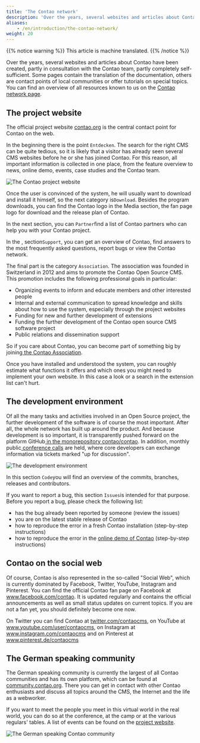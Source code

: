 ```yaml
---
title: 'The Contao network'
description: 'Over the years, several websites and articles about Contao have been created, partly in consultation with the Contao team, partly completely self-sufficient.'
aliases:
    - /en/introduction/the-contao-network/
weight: 20
---
```


{{% notice warning %}}
This article is machine translated.
{{% /notice %}}

Over the years, several websites and articles about Contao have been created, partly in consultation with the Contao team, partly completely self-sufficient. Some pages contain the translation of the documentation, others are contact points of local communities or offer tutorials on special topics. You can find an overview of all resources known to us on the [Contao network page](https://contao.org/de/netzwerk.html).

## The project website

The official project website [contao.org](https://contao.org/de/) is the central contact point for Contao on the web.

In the beginning there is the point `Entdecken`. The search for the right CMS can be quite tedious, so it is likely that a visitor has already seen several CMS websites before he or she has joined Contao. For this reason, all important information is collected in one place, from the feature overview to news, online demo, events, case studies and the Contao team.

![The Contao project website](/de/introduction/images/de/die-contao-projektwebseite.png?classes=shadow)

Once the user is convinced of the system, he will usually want to download and install it himself, so the next category is`Download`. Besides the program downloads, you can find the Contao logo in the Media section, the fan page logo for download and the release plan of Contao.

In the next section, you can `Partner`find a list of Contao partners who can help you with your Contao project.

In the , section`Support`, you can get an overview of Contao, find answers to the most frequently asked questions, report bugs or view the Contao network.

The final part is the category `Association`. The association was founded in Switzerland in 2012 and aims to promote the Contao Open Source CMS. This promotion includes the following professional goals in particular:

- Organizing events to inform and educate members and other interested people
- Internal and external communication to spread knowledge and skills about how to use the system, especially through the project websites
- Funding for new and further development of extensions
- Funding the further development of the Contao open source CMS software project
- Public relations and dissemination support

So if you care about Contao, you can become part of something big by joining[ the Contao Association](https://association.contao.org/mitglied-werden.html).

Once you have installed and understood the system, you can roughly estimate what functions it offers and which ones you might need to implement your own website. In this case a look or a search in the extension list can't hurt.

## The development environment

Of all the many tasks and activities involved in an Open Source project, the further development of the software is of course the most important. After all, the whole network has built up around the product. And because development is so important, it is transparently pushed forward on the platform GitHub[ in the monorepository contao/contao](https://github.com/contao/contao/). In addition, monthly public[ conference calls](https://contao.org/de/mumble-calls.html) are held, where core developers can exchange information via tickets marked "up for discussion".

![The development environment](/de/introduction/images/de/die-entwicklungsumgebung.png?classes=shadow)

In this section `Code`you will find an overview of the commits, branches, releases and contributors.

If you want to report a bug, this section `Issues`is intended for that purpose. Before you report a bug, please check the following list:

- has the bug already been reported by someone (review the issues)
- you are on the latest stable release of Contao
- how to reproduce the error in a fresh Contao installation (step-by-step instructions)
- how to reproduce the error in the [online demo of Contao](https://demo.contao.org/contao/login) (step-by-step instructions)

## Contao on the social web

Of course, Contao is also represented in the so-called "Social Web", which is currently dominated by Facebook, Twitter, YouTube, Instagram and Pinterest. You can find the official Contao fan page on Facebook at www.facebook.com/contao. It is updated regularly and contains the official announcements as well as small status updates on current topics. If you are not a fan yet, you should definitely become one now.

On Twitter you can find Contao at [twitter.com/contaocms](https://twitter.com/contaocms), on YouTube at www.youtube.com/user/contaocms, on Instagram at www.instagram.com/contaocms and on Pinterest at www.pinterest.de/contaocms

## The German speaking community

The German speaking community is currently the largest of all Contao communities and has its own platform, which can be found at [community.contao.org](https://community.contao.org/de/). There you can get in contact with other Contao enthusiasts and discuss all topics around the CMS, the Internet and the life as a webworker.

If you want to meet the people you meet in this virtual world in the real world, you can do so at the conference, at the camp or at the various regulars' tables. A list of events can be found on the [project website](https://contao.org/de/veranstaltungen.html).

![The German speaking Contao community](/de/introduction/images/de/die-deutschsprachige-contao-community.png?classes=shadow)
